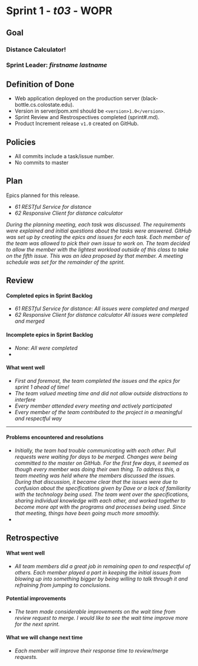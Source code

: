 # Sprint 1 - *t03* - **WOPR**

## Goal

### Distance Calculator!
### Sprint Leader: *firstname lastname*

## Definition of Done

* Web application deployed on the production server (black-bottle.cs.colostate.edu).
* Version in server/pom.xml should be `<version>1.0</version>`.
* Sprint Review and Restrospectives completed (sprint#.md).
* Product Increment release `v1.0` created on GitHub.

## Policies

* All commits include a task/issue number.
* No commits to master

## Plan

Epics planned for this release.

* *61 RESTful Service for distance*
* *62 Responsive Client for distance calculator*

*During the planning meeting, each task was discussed. The requirements 
were explained and initial questions about the tasks were answered. GitHub 
was set up by creating the epics and issues for each task. Each member of the 
team was allowed to pick their own issue to work on. The team decided to allow 
the member with the lightest workload outside of this class to take on the fifth 
issue. This was an idea proposed by that member. A meeting schedule was set for 
the remainder of the sprint.*

## Review

#### Completed epics in Sprint Backlog 
* *61 RESTful Service for distance*:  *All issues were completed and merged*
* *62 Responsive Client for distance calculator* *All issues were completed and merged*

#### Incomplete epics in Sprint Backlog 
* *None*: *All were completed*
*

#### What went well
* *First and foremost, the team completed the issues and the epics for sprint 1 ahead of time!*
* *The team valued meeting time and did not allow outside distractions to interfere*
* *Every member attended every meeting and actively participated*
* *Every member of the team contributed to the project in a meaningful and respectful way*
* **

#### Problems encountered and resolutions
* *Initially, the team had trouble communicating with each other. Pull requests were waiting for 
days to be merged. Changes were being committed to the master on GitHub. For the first few days,
it seemed as though every member was doing their own thing. To address this, a team meeting was 
held where the members discussed the issues. During that discussion, it became clear that the 
issues were due to confusion about the specifications given by Dave or a lack of familiarity with
the technology being used. The team went over the specifications, sharing individual knowledge with 
each other, and worked together to become more apt with the programs and processes being used.
Since that meeting, things have been going much more smoothly.*
*

## Retrospective

#### What went well
* *All team members did a great job in remaining open to and respectful of others. Each member
played a part in keeping the initial issues from blowing up into something bigger by being willing
to talk through it and refraining from jumping to conclusions.*

#### Potential improvements
* *The team made considerable improvements on the wait time from review request to merge. I would 
like to see the wait time improve more for the next sprint.*

#### What we will change next time
* *Each member will improve their response time to review/merge requests.*
